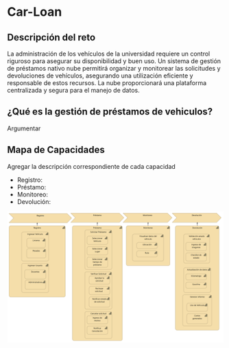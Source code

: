 # Car-Loan
## Descripción del reto

La administración de los vehículos de la universidad requiere un control riguroso para asegurar su disponibilidad y buen uso. Un sistema de gestión de préstamos nativo nube permitirá organizar y monitorear las solicitudes y devoluciones de vehículos, asegurando una utilización eficiente y responsable de estos recursos. La nube proporcionará una plataforma centralizada y segura para el manejo de datos.

## ¿Qué es la gestión de préstamos de vehiculos?
Argumentar 

## Mapa de Capacidades

Agregar la descripción correspondiente de cada capacidad

- Registro:
- Préstamo:
- Monitoreo:
- Devolución:

![MapaCapacidades](https://github.com/DevSpheree/Car-Loan/blob/7d194e0a815889e6f17f1a9c886c76b2214a5120/Mapa%20de%20Capacidades.png)





